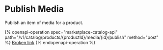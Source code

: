 # Publish Media

Publish an item of media for a product.

{% openapi-operation spec="marketplace-catalog-api" path="/v1/catalog/products/{productId}/media/{id}/publish" method="post" %}
[Broken link](broken-reference)
{% endopenapi-operation %}
